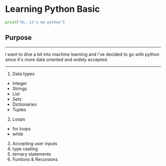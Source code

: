 # Learning Python Basic

```python
print("Hi, it's me python")
```
## **Purpose**
---
i want to dive a bit into machine learning and i've decided to go with python since it's more data oriented and widely accepted.

---
1. Data types
  * Integer
  * Strings
  * List
  * Sets
  * Dictionaries
  * Tuples
2. Loops
  * for loops
  * while
3. Accepting user inputs
4. type casting
5. ternary statements
6. Funtions & Recursions